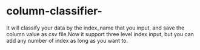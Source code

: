 # column-classifier-
It will classify your data by the index_name that you input, and save the  column value as csv file.Now it support three level index input, but you can add any number of index as long as you want to.
